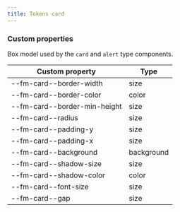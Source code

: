 ```yaml
---
title: Tokens card
---
```


### Custom properties

Box model used by the `card` and `alert` type components.

| Custom property              | Type       |
| ---------------------------- | ---------- |
| --fm-card--border-width      | size       |
| --fm-card--border-color      | color      |
| --fm-card--border-min-height | size       |
| --fm-card--radius            | size       |
| --fm-card--padding-y         | size       |
| --fm-card--padding-x         | size       |
| --fm-card--background        | background |
| --fm-card--shadow-size       | size       |
| --fm-card--shadow-color      | color      |
| --fm-card--font-size         | size       |
| --fm-card--gap               | size       |
